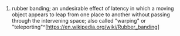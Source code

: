 1. rubber banding; an undesirable effect of latency in which a moving object appears to leap from one place to another without passing through the intervening space; also called "warping" or "teleporting"^[https://en.wikipedia.org/wiki/Rubber_banding]